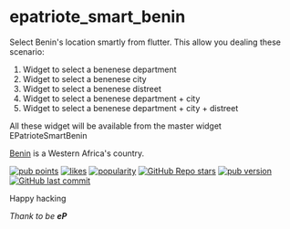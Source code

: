 # epatriote_smart_benin 


Select Benin's location smartly from flutter.
This allow you dealing these scenario:

1. Widget to select a benenese department
2. Widget to select a benenese city
3. Widget to select a benenese distreet
4. Widget to select a benenese department + city
5. Widget to select a benenese department + city + distreet

All these widget will be available from the master widget EPatrioteSmartBenin


[Benin](https://fr.wikipedia.org/wiki/B%C3%A9nin) is a Western Africa's country.




[![pub points](https://badges.bar/epatriote_smart_benin/pub%20points)](https://pub.dev/packages/epatriote_smart_benin/score)
[![likes](https://badges.bar/epatriote_smart_benin/likes)](https://pub.dev/packages/epatriote_smart_benin/score)
[![popularity](https://badges.bar/epatriote_smart_benin/popularity)](https://pub.dev/packages/epatriote_smart_benin/score)
[![GitHub Repo stars](https://img.shields.io/github/stars/ePatrioteCreative/epatriote_smart_benin?label=github%20stars)](https://github.com/ePatrioteCreative/epatriote_smart_benin)
[![pub version](https://img.shields.io/pub/v/epatriote_smart_benin)](https://pub.dev/packages/epatriote_smart_benin)
[![GitHub last commit](https://img.shields.io/github/last-commit/ePatrioteCreative/epatriote_smart_benin)](https://github.com/ePatrioteCreative/epatriote_smart_benin)



Happy hacking

*Thank to be __eP__*